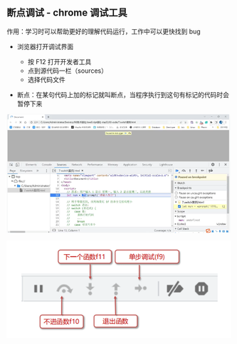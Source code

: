 ## 断点调试 - chrome 调试工具

作用：学习时可以帮助更好的理解代码运行，工作中可以更快找到 bug

- 浏览器打开调试界面
  - 按 F12 打开开发者工具
  - 点到源代码一栏（sources）
  - 选择代码文件

- 断点：在某句代码上加的标记就叫断点，当程序执行到这句有标记的代码时会暂停下来

![断点调试](/images/断点调试.png)

![断点调试2](/images/断点调试2.png)